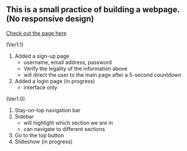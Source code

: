 ## This is a small practice of building a webpage. (No responsive design)

[Check out the page here](https://udnwim.github.io/my-first-repository/)

(Ver1.1)
  1. Added a sign-up page
     - username, email address, password
     - Verify the legality of the information above
     - will direct the user to the main page after a 5-second countdown
  3. Added a login page (in progress)
     - interface only

(Ver1.0)
  1. Stay-on-top navigation bar
  2. Sidebar
     - will highlight which section we are in
     - can navigate to different sections
  4. Go to the top button
  5. Slideshow (in progress)
